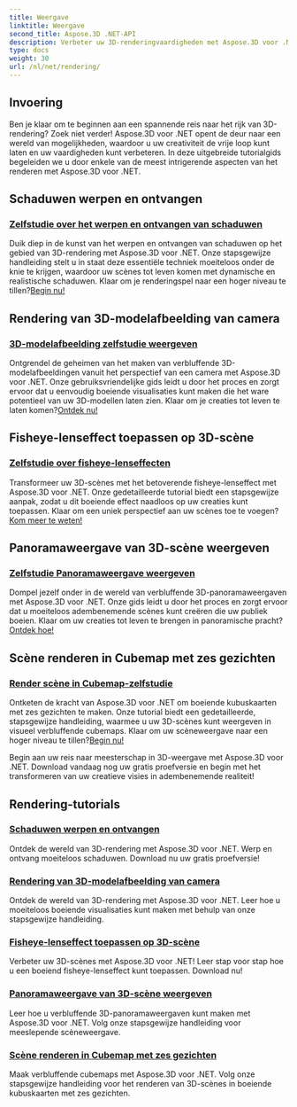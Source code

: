 ```yaml
---
title: Weergave
linktitle: Weergave
second_title: Aspose.3D .NET-API
description: Verbeter uw 3D-renderingvaardigheden met Aspose.3D voor .NET! Werp schaduwen, creëer boeiende visualisaties, pas fisheye-lenseffecten toe en meer.
type: docs
weight: 30
url: /nl/net/rendering/
---
```

## Invoering

Ben je klaar om te beginnen aan een spannende reis naar het rijk van 3D-rendering? Zoek niet verder! Aspose.3D voor .NET opent de deur naar een wereld van mogelijkheden, waardoor u uw creativiteit de vrije loop kunt laten en uw vaardigheden kunt verbeteren. In deze uitgebreide tutorialgids begeleiden we u door enkele van de meest intrigerende aspecten van het renderen met Aspose.3D voor .NET.

## Schaduwen werpen en ontvangen
### [Zelfstudie over het werpen en ontvangen van schaduwen](./cast-receive-shadows/)
 Duik diep in de kunst van het werpen en ontvangen van schaduwen op het gebied van 3D-rendering met Aspose.3D voor .NET. Onze stapsgewijze handleiding stelt u in staat deze essentiële techniek moeiteloos onder de knie te krijgen, waardoor uw scènes tot leven komen met dynamische en realistische schaduwen. Klaar om je renderingspel naar een hoger niveau te tillen?[Begin nu!](./cast-receive-shadows/)

## Rendering van 3D-modelafbeelding van camera
### [3D-modelafbeelding zelfstudie weergeven](./render-3d-model-image/)
Ontgrendel de geheimen van het maken van verbluffende 3D-modelafbeeldingen vanuit het perspectief van een camera met Aspose.3D voor .NET. Onze gebruiksvriendelijke gids leidt u door het proces en zorgt ervoor dat u eenvoudig boeiende visualisaties kunt maken die het ware potentieel van uw 3D-modellen laten zien. Klaar om je creaties tot leven te laten komen?[Ontdek nu!](./render-3d-model-image/)

## Fisheye-lenseffect toepassen op 3D-scène
### [Zelfstudie over fisheye-lenseffecten](./fisheye-lens-effect-3d-scene/)
 Transformeer uw 3D-scènes met het betoverende fisheye-lenseffect met Aspose.3D voor .NET. Onze gedetailleerde tutorial biedt een stapsgewijze aanpak, zodat u dit boeiende effect naadloos op uw creaties kunt toepassen. Klaar om een uniek perspectief aan uw scènes toe te voegen?[Kom meer te weten!](./fisheye-lens-effect-3d-scene/)

## Panoramaweergave van 3D-scène weergeven
### [Zelfstudie Panoramaweergave weergeven](./render-panorama-view/)
Dompel jezelf onder in de wereld van verbluffende 3D-panoramaweergaven met Aspose.3D voor .NET. Onze gids leidt u door het proces en zorgt ervoor dat u moeiteloos adembenemende scènes kunt creëren die uw publiek boeien. Klaar om uw creaties tot leven te brengen in panoramische pracht?[Ontdek hoe!](./render-panorama-view/)

## Scène renderen in Cubemap met zes gezichten
### [Render scène in Cubemap-zelfstudie](./render-scene-cubemap/)
 Ontketen de kracht van Aspose.3D voor .NET om boeiende kubuskaarten met zes gezichten te maken. Onze tutorial biedt een gedetailleerde, stapsgewijze handleiding, waarmee u uw 3D-scènes kunt weergeven in visueel verbluffende cubemaps. Klaar om uw scèneweergave naar een hoger niveau te tillen?[Begin nu!](./render-scene-cubemap/)

Begin aan uw reis naar meesterschap in 3D-weergave met Aspose.3D voor .NET. Download vandaag nog uw gratis proefversie en begin met het transformeren van uw creatieve visies in adembenemende realiteit!
## Rendering-tutorials
### [Schaduwen werpen en ontvangen](./cast-receive-shadows/)
Ontdek de wereld van 3D-rendering met Aspose.3D voor .NET. Werp en ontvang moeiteloos schaduwen. Download nu uw gratis proefversie!
### [Rendering van 3D-modelafbeelding van camera](./render-3d-model-image/)
Ontdek de wereld van 3D-rendering met Aspose.3D voor .NET. Leer hoe u moeiteloos boeiende visualisaties kunt maken met behulp van onze stapsgewijze handleiding.
### [Fisheye-lenseffect toepassen op 3D-scène](./fisheye-lens-effect-3d-scene/)
Verbeter uw 3D-scènes met Aspose.3D voor .NET! Leer stap voor stap hoe u een boeiend fisheye-lenseffect kunt toepassen. Download nu!
### [Panoramaweergave van 3D-scène weergeven](./render-panorama-view/)
Leer hoe u verbluffende 3D-panoramaweergaven kunt maken met Aspose.3D voor .NET. Volg onze stapsgewijze handleiding voor meeslepende scèneweergave.
### [Scène renderen in Cubemap met zes gezichten](./render-scene-cubemap/)
Maak verbluffende cubemaps met Aspose.3D voor .NET. Volg onze stapsgewijze handleiding voor het renderen van 3D-scènes in boeiende kubuskaarten met zes gezichten.